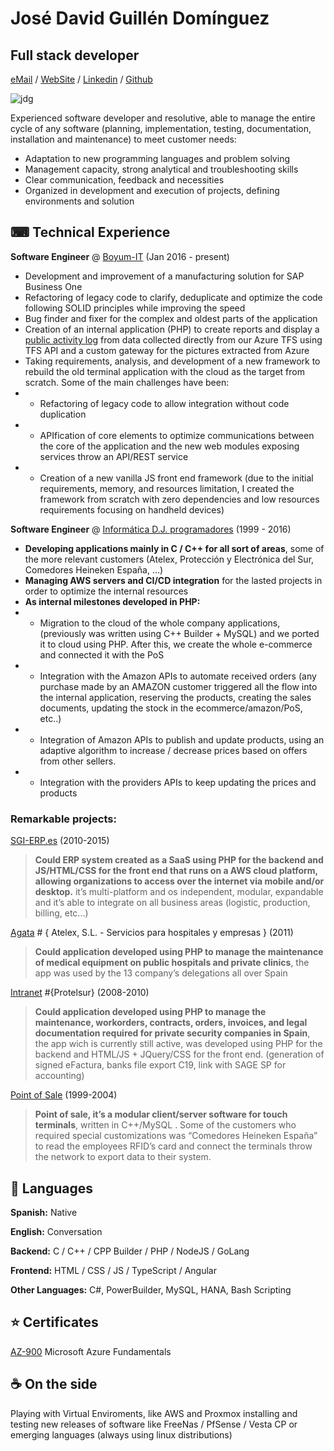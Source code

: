 # José David Guillén Domínguez
## Full stack developer
[eMail](mailto://jd@infdj.com) / [WebSite](https://jd.infdj.com) / [Linkedin](https://www.linkedin.com/in/jos%C3%A9-david-guill%C3%A9n-dom%C3%ADnguez-742151a7/) / [Github](https://git.infdj.com)

![jdg](https://./avatars/f563d8630a2d09c7d6548d7964bf9ccf?size=96)

Experienced software developer and resolutive, able to manage the entire cycle of any software (planning, implementation, testing, documentation, installation and maintenance) to meet customer needs:

* Adaptation to new programming languages and problem solving
* Management capacity, strong analytical and troubleshooting skills
* Clear communication, feedback and necessities
* Organized in development and execution of projects, defining environments and solution

## ⌨ Technical Experience

**Software Engineer** @ [Boyum-IT](https://www.boyum-it.com) (Jan 2016 - present)

* Development and improvement of a manufacturing solution for SAP Business One
* Refactoring of legacy code to clarify, deduplicate and optimize the code following SOLID principles while improving the speed
* Bug finder and fixer for the complex and oldest parts of the application
* Creation of an internal application (PHP) to create reports and display a [public activity log](https://www.beascloud.com/beasweb/tfsActivityLog.php) from data collected directly from our Azure TFS using TFS API and a custom gateway for the pictures extracted from Azure
* Taking requirements, analysis, and development of a new framework to rebuild the old terminal application with the cloud as the target from scratch. Some of the main challenges have been:
* * Refactoring of legacy code to allow integration without code duplication
* * APIfication of core elements to optimize communications between the core of the application and the new web modules exposing services throw an API/REST service
* * Creation of a new vanilla JS front end framework (due to the initial requirements, memory, and resources limitation, I created the framework from scratch with zero dependencies and low resources requirements focusing on handheld devices)

**Software Engineer** @ [Informática D.J. programadores](https://www.infdj.com) (1999 - 2016)

* **Developing applications mainly in C / C++ for all sort of areas**, some of the more relevant customers (Atelex, Protección y Electrónica del Sur, Comedores Heineken España, …)
* **Managing AWS servers and CI/CD integration** for the lasted projects in order to optimize the internal resources
* **As internal milestones developed in PHP:**
* * Migration to the cloud of the whole company applications, (previously was written using C++ Builder + MySQL) and we ported it to cloud using PHP. After this, we create the whole e-commerce and connected it with the PoS
* * Integration with the Amazon APIs to automate received orders (any purchase made by an AMAZON customer triggered all the flow into the internal application, reserving the products, creating the sales documents, updating the stock in the ecommerce/amazon/PoS, etc..)
* * Integration of Amazon APIs to publish and update products, using an adaptive algorithm to increase / decrease prices based on offers from other sellers.
* * Integration with the providers APIs to keep updating the prices and products

### Remarkable projects:

[SGI-ERP.es](https://app.sgi-erp.es) (2010-2015)
> **Could ERP system created as a SaaS using PHP for the backend and JS/HTML/CSS for the front end that runs on a AWS cloud platform, allowing organizations to access over the internet via mobile and/or desktop.** it’s multi-platform and os independent, modular, expandable and it’s able to integrate on all business areas (logistic, production, billing, etc...)


[Agata](https://agata.atelex.com) # { Atelex, S.L. - Servicios para hospitales y empresas } (2011)
> **Could application developed using PHP to manage the maintenance of medical equipment on public hospitals and private clinics**, the app was used by the 13 company’s delegations all over Spain


[Intranet](http://www.protelsur.com) #{Protelsur} (2008-2010)
> **Could application developed using PHP to manage the maintenance, workorders, contracts, orders, invoices, and legal documentation required for private security companies in Spain**, the app wich is currently still active, was developed using PHP for the backend and HTML/JS + JQuery/CSS for the front end. (generation of signed eFactura, banks file export C19, link with SAGE SP for accounting)


[Point of Sale](http://) (1999-2004) 
> **Point of sale, it’s a modular client/server software for touch terminals**, written in C++/MySQL . Some of the customers who required special customizations was “Comedores Heineken España” to read the employees RFID’s card and connect the terminals throw the network to export data to their system.


## 💬 Languages
**Spanish:** Native

**English:** Conversation


**Backend:** C / C++ / CPP Builder / PHP / NodeJS / GoLang

**Frontend:** HTML / CSS / JS / TypeScript / Angular

**Other Languages:** C#, PowerBuilder, MySQL, HANA, Bash Scripting


## ⭐ Certificates
[AZ-900](https://c.infdj.com/s/mLwii3eyTYN5Qx6) Microsoft Azure Fundamentals

## ☕ On the side
Playing with Virtual Enviroments, like AWS and Proxmox installing and testing new releases of software like FreeNas / PfSense / Vesta CP or emerging languages (always using linux distributions)



